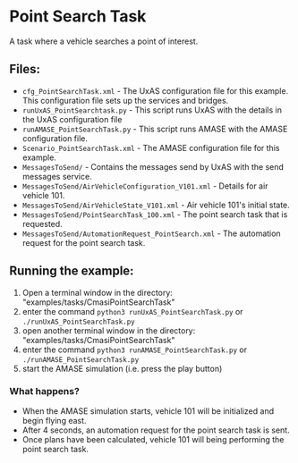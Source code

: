 Point Search Task
=======================

A task where a vehicle searches a point of interest.

Files:
------

* `cfg_PointSearchTask.xml` - The UxAS configuration file for this example. This configuration file sets up the services and bridges.
* `runUxAS_PointSearchtask.py` - This script runs UxAS with the details in the UxAS configuration file
* `runAMASE_PointSearchTask.py` - This script runs AMASE with the AMASE configuration file.
* `Scenario_PointSearchTask.xml` - The AMASE configuration file for this example.
* `MessagesToSend/` - Contains the messages send by UxAS with the send messages service.
* `MessagesToSend/AirVehicleConfiguration_V101.xml` - Details for air vehicle 101.
* `MessagesToSend/AirVehicleState_V101.xml` - Air vehicle 101's initial state.
* `MessagesToSend/PointSearchTask_100.xml` - The point search task that is requested.
* `MessagesToSend/AutomationRequest_PointSearch.xml` - The automation request for the point search task.


Running the example:
--------------------
1. Open a terminal window in the directory: "examples/tasks/CmasiPointSearchTask"
2. enter the command `python3 runUxAS_PointSearchTask.py` or `./runUxAS_PointSearchTask.py`
3. open another terminal window in the directory: "examples/tasks/CmasiPointSearchTask"
4. enter the command `python3 runAMASE_PointSearchTask.py` or `./runAMASE_PointSearchTask.py`
5. start the AMASE simulation (i.e. press the play button)

### What happens?
* When the AMASE simulation starts, vehicle 101 will be initialized and begin flying east.
* After 4 seconds, an automation request for the point search task is sent.
* Once plans have been calculated, vehicle 101 will being performing the point search task.
